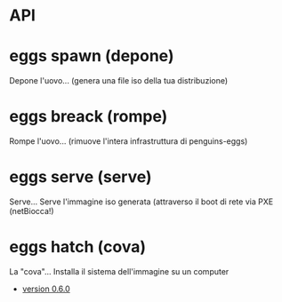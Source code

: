# API

# eggs spawn (depone)
Depone l'uovo... (genera una file iso della tua distribuzione)

# eggs breack (rompe)
Rompe l'uovo... (rimuove l'intera infrastruttura di penguins-eggs)

# eggs serve (serve)
Serve... Serve l'immagine iso generata (attraverso il boot di rete via PXE (netBiocca!)

# eggs hatch (cova)
La "cova"... Installa il sistema dell'immagine su un computer

* [version 0.6.0](documents/v060.md)
